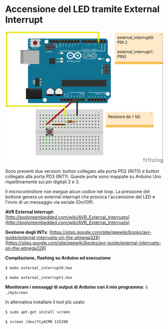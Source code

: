 # Accensione del LED tramite External Interrupt

![GitHub Logo](button_test.jpg)

Sono presenti due versioni: button collegato alla porta PD2 (INT0) e button collegato alla porta PD3 (INT1). Queste porte sono mappate su Arduino Uno rispettivamente sui pin digitali 2 e 3.

Il microcontrollore non esegue alcun codice nel loop. La pressione del bottone genera un external interrupt che provoca l'accensione del LED e l'invio di un messaggio via seriale (On/Off).

**AVR External Interrupt**: [http://exploreembedded.com/wiki/AVR_External_Interrupts](http://exploreembedded.com/wiki/AVR_External_Interrupts)

**Gestione degli INTx**: [https://sites.google.com/site/qeewiki/books/avr-guide/external-interrupts-on-the-atmega328](https://sites.google.com/site/qeewiki/books/avr-guide/external-interrupts-on-the-atmega328)

**Compilazione, flashing su Arduino ed esecuzione**

`$ make external_interrupt0.hex`

`$ make external_interrupt1.hex`

**Monitorare i messaggi di output di Arduino con il mio programma**: `$ ./myScreen`

In alternativa installare il tool più usato:

`$ sudo apt-get install screen`

`$ screen /dev/ttyACM0 115200`
